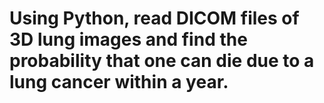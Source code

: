 # Using Python, read DICOM files of 3D lung images and find the probability that one can die due to a lung cancer within a year.
